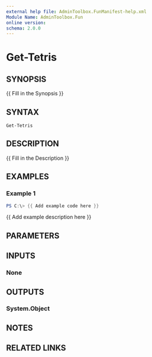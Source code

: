 ```yaml
---
external help file: AdminToolbox.FunManifest-help.xml
Module Name: AdminToolbox.Fun
online version:
schema: 2.0.0
---
```


# Get-Tetris

## SYNOPSIS
{{ Fill in the Synopsis }}

## SYNTAX

```
Get-Tetris
```

## DESCRIPTION
{{ Fill in the Description }}

## EXAMPLES

### Example 1
```powershell
PS C:\> {{ Add example code here }}
```

{{ Add example description here }}

## PARAMETERS

## INPUTS

### None

## OUTPUTS

### System.Object
## NOTES

## RELATED LINKS
